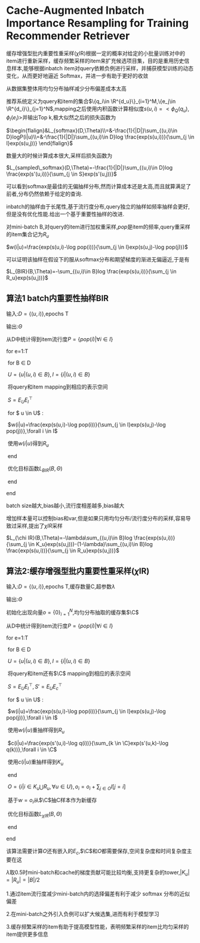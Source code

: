 # Cache-Augmented Inbatch Importance Resampling for Training Recommender Retriever
缓存增强型批内重要性重采样($\chi$IR)根据一定的概率对给定的小批量训练对中的item进行重新采样，缓存频繁采样的item来扩充候选项目集，目的是重用历史信息样本,能够根据inbatch item对query依赖负例进行采样，并捕获模型训练的动态变化，从而更好地逼近 Softmax，并进一步有助于更好的收敛

从数据集整体用均匀分布抽样减少分布偏差成本太高



推荐系统定义为query和item的集合$\{q_i\in \R^{d_u}\}_{i=1}^M,\{e_j\in \R^{d_i}\}_{j=1}^N$,mapping之后使用内积函数计算相似度$s(u,i)=<\phi_Q(q_u),\phi_I(e_i)>$并输出Top k,极大似然之后的损失函数为

$\begin{flalign}&L_{softmax}(D,\Theta)\\=&-\frac{1}{|D|}\sum_{(u,i)\in D}logP(i|u)\\=&-\frac{1}{|D|}\sum_{(u,i)\in D}log \frac{exp(s(u,i))}{\sum_{j \in I}exp(s(u,j))} \end{flalign}$

数量大的时候计算成本很大,采样后损失函数为

$L_{sampled\_softmax}(D,\Theta)=-\frac{1}{|D|}\sum_{(u,i)\in D}log \frac{exp(s'(u,i))}{\sum_{j \in S}exp(s'(u,j))}$

可以看到softmax是最佳的无偏抽样分布,然而计算成本还是太高,而且就算满足了前者,分布仍然依赖于给定的查询.

inbatch的抽样由于长尾性,基于流行度分布,query独立的抽样如频率抽样会更好,但是没有优化性能.给出一个基于重要性抽样的改进.

对mini-batch B,对query的item进行加权重采样,$pop$是item的频率,query重采样的item集合记为$R_{u}$

$w(i|u)=\frac{exp(s(u,i)-\log pop(i))}{\sum_{j \in I}exp(s(u,j)-\log pop(j))}$

可以证明该抽样在假设下的服从softmax分布和期望梯度的渐进无偏逼近,于是有

$L_{BIR}(B,\Theta)=-\sum_{(u,i)\in B}log \frac{exp(s(u,i))}{\sum_{j \in R_u}exp(s(u,j))}$

## 算法1 batch内重要性抽样BIR

输入:$D=\{(u,i)\}$,epochs T

输出:$\Theta$

从D中统计得到item流行度$P=\{pop(i)|\forall i \in I\}$

for e=1:T

​	for B $\in$ D

​		$U=\{u|(u,i)\in B\},I=\{i|(u,i)\in B\}$

​		将query和item mapping到相应的表示空间

​		$S=E_UE_I^\top$

​		for $ u \in U$ :

​			$w(i|u)=\frac{exp(s(u,i)-\log pop(i))}{\sum_{j \in I}exp(s(u,j)-\log pop(j))},\forall i \in I$

​			使用$w(i|u)$得到$R_u$

​		end

​		优化目标函数$L_{BIR}(B,\Theta)$

​	end

end

batch size越大,bias越小,流行度相差越多,bias越大



增加样本量可以控制bias和var,但是如果只用均匀分布/流行度分布的采样,容易导致过采样,提出了$\chi IR$采样

$L_{\chi IR}(B,\Theta)=-\lambda\sum_{(u,i)\in B}log \frac{exp(s(u,i))}{\sum_{j \in K_u}exp(s(u,j))}-(1-\lambda)\sum_{(u,i)\in B}log \frac{exp(s(u,i))}{\sum_{j \in R_u}exp(s(u,j))}$

## 算法2:缓存增强型批内重要性重采样($\chi$IR)

输入:$D=\{(u,i)\}$,epochs T,缓存数量C,超参数$\lambda$

输出:$\Theta$

初始化出现向量$o=\{0\}^N_{i=1}$,均匀分布抽取的缓存集$\C$

从D中统计得到item流行度$P=\{pop(i)|\forall i \in I\}$

for e=1:T

​	for B $\in$ D

​		$U=\{u|(u,i)\in B\},I=\{i|(u,i)\in B\}$

​		将query和item还有$\C$ mapping到相应的表示空间

​		$S=E_UE_I^\top,S'=E_UE_c^\top$

​		for $ u \in U$ :

​			$w(i|u)=\frac{exp(s(u,i)-\log pop(i))}{\sum_{j \in I}exp(s(u,j)-\log pop(j))},\forall i \in I$

​			使用$w(i|u)$重抽样得到$R_u$

​			$c(i|u)=\frac{exp(s'(u,i)-\log q(i))}{\sum_{k \in \C}exp(s'(u,k)-\log q(k))},\forall i \in \C$

​			使用$c(i|u)$重抽样得到$K_u$

​		end

​		$O=\{i|i\in K_u \bigcup R_u,\forall u \in U\},o_i=o_i+\sum_{j\in O}I[j=i]$

​		基于$w=o_i$从$\C$抽C样本作为新缓存

​		优化目标函数$L_{\chi IR}(B,\Theta)$

​	end

end

该算法需要计算$O$还有嵌入的$E_c$,$\C$和$O$都需要保存,空间复杂度和时间复杂度主要在这

$\lambda$取0.5时mini-batch和cache的梯度贡献可能比较均衡,支持更复杂的tower,$|K_u|=|R_u|=|B|/2$





1.通过item流行度减少mini-batch内的选择偏差有利于减少 softmax 分布的近似偏差

2.在mini-batch之外引入负例可以扩大候选集,进而有利于模型学习

3.缓存频繁采样的item有助于提高模型性能，表明频繁采样的item比均匀采样的item提供更多信息